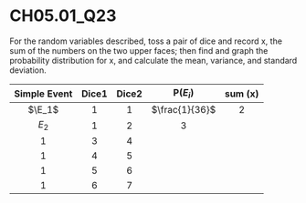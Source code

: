 # CH05.01_Q23 #

For the random variables described, toss a pair of dice and record x, the sum of the numbers on the two upper faces; then find and graph the probability distribution for x, and calculate the mean, variance, and standard deviation.


| Simple Event | Dice1 | Dice2 | P($E_i$)|sum (x) |
|:------------:|:-----:|:-----:|:-------:|:------:|
| $\E_1$        | 1     | 1     | $\frac{1}{36}$ | 2 |
| $E_2$        | 1     | 2     | 3       |
| 1     | 3     | 4       |
| 1     | 4     | 5       |
| 1     | 5     | 6       |
| 1     | 6     | 7       |
